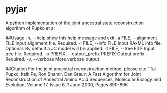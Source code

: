 # pyjar
A python implementation of the joint ancestral state reconstruction algorithm of Pupko et al

##Usage
  -h, --help            show this help message and exit
  -a FILE, --alignment FILE
                        Input alignment file. Required.
  -i FILE, --info FILE  Input RAxML info file. Optional. By default a JC model
                        will be applied.
  -t FILE, --tree FILE  Input tree file. Required.
  -o PREFIX, --output_prefix PREFIX
                        Output prefix. Required.
  -v, --verbose         More verbose output
 
##Citation
For the joint ancestral reconstruction method, please cite "Tal Pupko, Itsik Pe, Ron Shamir, Dan Graur; A
Fast Algorithm for Joint Reconstruction of Ancestral Amino Acid Sequences,
Molecular Biology and Evolution, Volume 17, Issue 6, 1 June 2000, Pages
890-896

